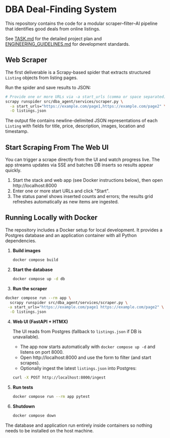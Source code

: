 # DBA Deal-Finding System

This repository contains the code for a modular scraper–filter–AI pipeline that identifies good deals from online listings.

See [TASK.md](TASK.md) for the detailed project plan and [ENGINEERING_GUIDELINES.md](ENGINEERING_GUIDELINES.md) for development standards.

## Web Scraper

The first deliverable is a Scrapy-based spider that extracts structured `Listing`
objects from listing pages.

Run the spider and save results to JSON:

```bash
# Provide one or more URLs via -a start_urls (comma or space separated)
scrapy runspider src/dba_agent/services/scraper.py \
  -a start_urls="https://example.com/page1,https://example.com/page2" \
  -O listings.json
```

The output file contains newline-delimited JSON representations of each
`Listing` with fields for title, price, description, images, location and
timestamp.

## Start Scraping From The Web UI

You can trigger a scrape directly from the UI and watch progress live. The app
streams updates via SSE and batches DB inserts so results appear quickly.

1. Start the stack and web app (see Docker instructions below), then open http://localhost:8000
2. Enter one or more start URLs and click "Start".
3. The status panel shows inserted counts and errors; the results grid refreshes automatically as new items are ingested.

## Running Locally with Docker

The repository includes a Docker setup for local development. It provides a Postgres database and an application container with all Python dependencies.

1. **Build images**

   ```bash
   docker compose build
   ```

2. **Start the database**

   ```bash
   docker compose up -d db
   ```

3. **Run the scraper**

```bash
docker compose run --rm app \
  scrapy runspider src/dba_agent/services/scraper.py \
 -a start_urls="https://example.com/page1 https://example.com/page2" \
  -O listings.json
```

4. **Web UI (FastAPI + HTMX)**

   The UI reads from Postgres (fallback to `listings.json` if DB is unavailable).

   - The app now starts automatically with `docker compose up -d` and listens on port 8000.
   - Open http://localhost:8000 and use the form to filter (and start scrapes).
   - Optionally ingest the latest `listings.json` into Postgres:

   ```bash
   curl -X POST http://localhost:8000/ingest
   ```

5. **Run tests**

   ```bash
   docker compose run --rm app pytest
   ```

6. **Shutdown**

   ```bash
   docker compose down
   ```

The database and application run entirely inside containers so nothing needs to be installed on the host machine.
